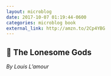 ```yaml
---
layout: microblog
date: 2017-10-07 01:19:44-0600
categories: microblog book
external_link: http://amzn.to/2Cp4YBG
---
```

## 📖 The Lonesome Gods
*By Louis L’amour*
